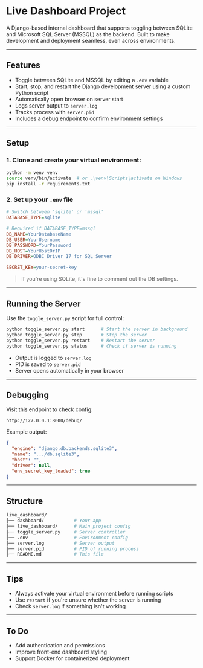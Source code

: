 # Live Dashboard Project

A Django-based internal dashboard that supports toggling between SQLite and Microsoft SQL Server (MSSQL) as the backend. Built to make development and deployment seamless, even across environments.

---

## Features

* Toggle between SQLite and MSSQL by editing a `.env` variable
* Start, stop, and restart the Django development server using a custom Python script
* Automatically open browser on server start
* Logs server output to `server.log`
* Tracks process with `server.pid`
* Includes a debug endpoint to confirm environment settings

---

## Setup

### 1. Clone and create your virtual environment:

```bash
python -m venv venv
source venv/bin/activate  # or .\venv\Scripts\activate on Windows
pip install -r requirements.txt
```

### 2. Set up your `.env` file

```ini
# Switch between 'sqlite' or 'mssql'
DATABASE_TYPE=sqlite

# Required if DATABASE_TYPE=mssql
DB_NAME=YourDatabaseName
DB_USER=YourUsername
DB_PASSWORD=YourPassword
DB_HOST=YourHostOrIP
DB_DRIVER=ODBC Driver 17 for SQL Server

SECRET_KEY=your-secret-key
```

> If you're using SQLite, it's fine to comment out the DB settings.

---

## Running the Server

Use the `toggle_server.py` script for full control:

```bash
python toggle_server.py start      # Start the server in background
python toggle_server.py stop       # Stop the server
python toggle_server.py restart    # Restart the server
python toggle_server.py status     # Check if server is running
```

* Output is logged to `server.log`
* PID is saved to `server.pid`
* Server opens automatically in your browser

---

## Debugging

Visit this endpoint to check config:

```http
http://127.0.0.1:8000/debug/
```

Example output:

```json
{
  "engine": "django.db.backends.sqlite3",
  "name": ".../db.sqlite3",
  "host": "",
  "driver": null,
  "env_secret_key_loaded": true
}
```

---

## Structure

```bash
live_dashboard/
├── dashboard/           # Your app
├── live_dashboard/      # Main project config
├── toggle_server.py     # Server controller
├── .env                 # Environment config
├── server.log           # Server output
├── server.pid           # PID of running process
├── README.md            # This file
```

---

## Tips

* Always activate your virtual environment before running scripts
* Use `restart` if you're unsure whether the server is running
* Check `server.log` if something isn't working

---

## To Do

* Add authentication and permissions
* Improve front-end dashboard styling
* Support Docker for containerized deployment

